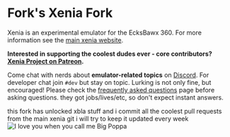 Fork's Xenia Fork
==========================================

Xenia is an experimental emulator for the EcksBawx 360. For more information see the
[main xenia website](https://xenia.jp/).

**Interested in supporting the coolest dudes ever - core contributors?
[Xenia Project on Patreon](https://www.patreon.com/xenia_project).**

Come chat with nerds about **emulator-related topics** on [Discord](https://discord.gg/Q9mxZf9).
For developer chat join `#dev` but stay on topic. Lurking is not only fine, but encouraged!
Please check the [frequently asked questions](https://xenia.jp/faq/) page before
asking questions. they got jobs/lives/etc, so don't expect instant answers.

this fork has unlocked xbla stuff and i commit all the coolest pull requests from the main xenia git
i will try to keep it updated every week
![I love you when you call me Big Poppa](https://cdn.discordapp.com/attachments/476415697774182406/523809138015469578/bandicam_2018-12-16_12-35-20-847.png)
